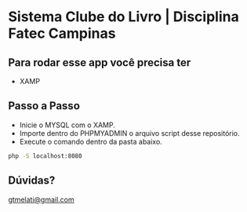 
# Sistema  Clube do Livro | Disciplina Fatec Campinas


## Para rodar esse app você precisa ter

- XAMP



## Passo a Passo

- Inicie o MYSQL com o XAMP.
- Importe dentro do PHPMYADMIN o arquivo script desse repositório.
- Execute o comando dentro da pasta abaixo.
```bash
php -S localhost:8080
```
## Dúvidas?
gtmelati@gmail.com
